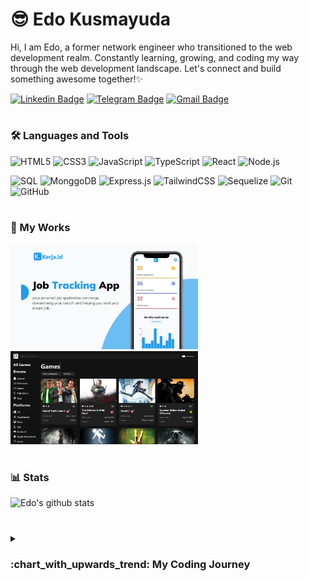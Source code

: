 # :sunglasses: Edo Kusmayuda

Hi, I am Edo, a former network engineer who transitioned to the web development realm. Constantly learning, growing, and coding my way through the web development landscape. Let's connect and build something awesome together!✨

[![Linkedin Badge](https://img.shields.io/badge/-LinkedIn-blue?style=for-the-badge&logo=Linkedin&logoColor=white&link=https://www.linkedin.com/in/edokusmayuda/)](https://www.linkedin.com/in/edokusmayuda/)
[![Telegram Badge](https://img.shields.io/badge/-Telegram-1ca0f1?style=for-the-badge&labelColor=1ca0f1&logo=telegram&logoColor=white&link=https://t.me/edokusmayuda)](https://t.me/edokusmayuda)
[![Gmail Badge](https://img.shields.io/badge/-Gmail-c14438?style=for-the-badge&logo=Gmail&logoColor=white&link=mailto:kusmayuda.edo@gmail.com)](mailto:kusmayuda.edo@gmail.com)

#

### 🛠 Languages and Tools 
![HTML5](https://img.shields.io/badge/-HTML5-E34F26?style=flat&logo=html5&logoColor=white)
![CSS3](https://img.shields.io/badge/-CSS3-1572B6?style=flat&logo=css3)
![JavaScript](https://img.shields.io/badge/-JavaScript-333333?style=flat&logo=javascript)
![TypeScript](https://img.shields.io/badge/-TypeScript-007ACC?style=flat&logo=typescript&logoColor=white)
![React](https://img.shields.io/badge/-React-149eca?style=flat&logo=React&logoColor=white)
![Node.js](https://img.shields.io/badge/-Node.js-6bc045?style=flat&logo=node.js&logoColor=white)

![SQL](https://img.shields.io/badge/MySQL-005C84?style=flat&logo=mysql&logoColor=white)
![MonggoDB](https://img.shields.io/badge/MongoDB-4EA94B?style=flat&logo=mongodb&logoColor=white)
![Express.js](https://img.shields.io/badge/Express.js-404D59?style=flat&logo=express)
![TailwindCSS](https://img.shields.io/badge/Tailwind_CSS-38B2AC?style=flat&logo=tailwind-css&logoColor=white)
![Sequelize](https://img.shields.io/badge/Sequelize-323330?style=flat&logo=sequelize&logoColor=blue)
![Git](https://img.shields.io/badge/-Git-222222?style=flat&logo=git&logoColor=F05032)
![GitHub](https://img.shields.io/badge/-GitHub-white?style=flat&logo=github&logoColor=black)

#

### :construction_worker: My Works

<a href='https://kerja-id.onrender.com/'>
  <img src='https://github.com/kusmayudaedo/kusmayudaedo/blob/main/Kerja-id.jpg' width=300 />
</a>

<a href='https://dolanan-id.vercel.app/'>
  <img src='https://github.com/kusmayudaedo/kusmayudaedo/blob/main/Dolanan-id.png' width=300 />
</a>

#

### 📊 Stats
![Edo's github stats](https://github-readme-stats.vercel.app/api?username=kusmayudaedo&show_icons=true)

#
<details>
 <summary><h3>:chart_with_upwards_trend: My Coding Journey</h3></summary>
It began in 2021 when the pandemic hit and proved that work from anywhere is possible to do. Unfortunately, as a network engineer, the opportunity to work from anywhere is more limited due to the nature of our role, which involves being in direct contact with networking hardware and the need to be readily available in case of emergencies. After conducting extensive research into remote job opportunities, I have come to the conclusion that pursuing a career in web development aligns best with my interests, goals, and educational background as well.
  
  
  I started by learning the basics of HTML, CSS, and JavaScript, acquiring the foundational knowledge necessary to build websites. Eager to expand my skill set, I ventured into the realm of front-end frameworks and began learning React. With React, I discovered the power of component-based development, enabling me to create dynamic and interactive user interfaces.
  
  As my curiosity grew, I delved into the world of APIs and back-end development. I learned how to fetch data from external sources and incorporate it into my applications, creating more robust and versatile projects. This motivated me to further my knowledge of back-end technologies.

I embarked on learning Node.js and Express.js, honing my skills in server-side development. I became adept at building APIs, handling data, and managing server requests. This newfound understanding allowed me to create full-stack applications that seamlessly integrated the front-end and back-end.

During my journey, I decided to showcase my progress and skills by developing my first web project, Kerja-id, which now serves as my portfolio. This project allowed me to combine my knowledge and creativity while also demonstrating my ability to bring ideas to life.

Driven by a passion for continuous learning, growth, and coding, I continue to explore new technologies and stay up-to-date with industry trends. My dedication is fueled by the anticipation of landing my first job as a web developer. I am excited to contribute my skills, collaborate with like-minded professionals, and embark on challenging and rewarding projects.
